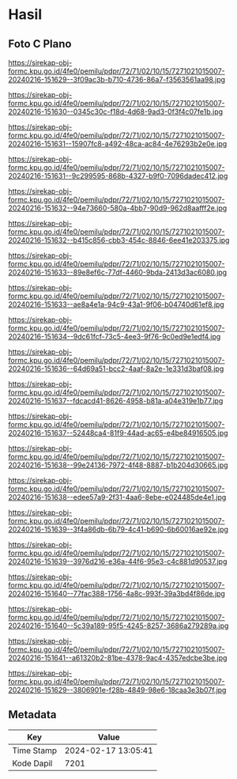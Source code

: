# Hasil

## Foto C Plano

https://sirekap-obj-formc.kpu.go.id/4fe0/pemilu/pdpr/72/71/02/10/15/7271021015007-20240216-151629--3f09ac3b-b710-4736-86a7-f3563561aa98.jpg

https://sirekap-obj-formc.kpu.go.id/4fe0/pemilu/pdpr/72/71/02/10/15/7271021015007-20240216-151630--0345c30c-f18d-4d68-9ad3-0f3f4c07fe1b.jpg

https://sirekap-obj-formc.kpu.go.id/4fe0/pemilu/pdpr/72/71/02/10/15/7271021015007-20240216-151631--15907fc8-a492-48ca-ac84-4e76293b2e0e.jpg

https://sirekap-obj-formc.kpu.go.id/4fe0/pemilu/pdpr/72/71/02/10/15/7271021015007-20240216-151631--9c299595-868b-4327-b9f0-7096dadec412.jpg

https://sirekap-obj-formc.kpu.go.id/4fe0/pemilu/pdpr/72/71/02/10/15/7271021015007-20240216-151632--94e73660-580a-4bb7-90d9-962d8aafff2e.jpg

https://sirekap-obj-formc.kpu.go.id/4fe0/pemilu/pdpr/72/71/02/10/15/7271021015007-20240216-151632--b415c856-cbb3-454c-8846-6ee41e203375.jpg

https://sirekap-obj-formc.kpu.go.id/4fe0/pemilu/pdpr/72/71/02/10/15/7271021015007-20240216-151633--89e8ef6c-77df-4460-9bda-2413d3ac6080.jpg

https://sirekap-obj-formc.kpu.go.id/4fe0/pemilu/pdpr/72/71/02/10/15/7271021015007-20240216-151633--ae8a4e1a-94c9-43a1-9f06-b04740d61ef8.jpg

https://sirekap-obj-formc.kpu.go.id/4fe0/pemilu/pdpr/72/71/02/10/15/7271021015007-20240216-151634--9dc61fcf-73c5-4ee3-9f76-9c0ed9e1edf4.jpg

https://sirekap-obj-formc.kpu.go.id/4fe0/pemilu/pdpr/72/71/02/10/15/7271021015007-20240216-151636--64d69a51-bcc2-4aaf-8a2e-1e331d3baf08.jpg

https://sirekap-obj-formc.kpu.go.id/4fe0/pemilu/pdpr/72/71/02/10/15/7271021015007-20240216-151637--fdcacd41-8626-4958-b81a-a04e319e1b77.jpg

https://sirekap-obj-formc.kpu.go.id/4fe0/pemilu/pdpr/72/71/02/10/15/7271021015007-20240216-151637--52448ca4-81f9-44ad-ac65-e4be84916505.jpg

https://sirekap-obj-formc.kpu.go.id/4fe0/pemilu/pdpr/72/71/02/10/15/7271021015007-20240216-151638--99e24136-7972-4f48-8887-b1b204d30665.jpg

https://sirekap-obj-formc.kpu.go.id/4fe0/pemilu/pdpr/72/71/02/10/15/7271021015007-20240216-151638--edee57a9-2f31-4aa6-8ebe-e024485de4e1.jpg

https://sirekap-obj-formc.kpu.go.id/4fe0/pemilu/pdpr/72/71/02/10/15/7271021015007-20240216-151639--3f4a86db-6b79-4c41-b690-6b60016ae92e.jpg

https://sirekap-obj-formc.kpu.go.id/4fe0/pemilu/pdpr/72/71/02/10/15/7271021015007-20240216-151639--3976d216-e36a-44f6-95e3-c4c881d90537.jpg

https://sirekap-obj-formc.kpu.go.id/4fe0/pemilu/pdpr/72/71/02/10/15/7271021015007-20240216-151640--77fac388-1756-4a8c-993f-39a3bd4f86de.jpg

https://sirekap-obj-formc.kpu.go.id/4fe0/pemilu/pdpr/72/71/02/10/15/7271021015007-20240216-151640--5c39a189-95f5-4245-8257-3686a279289a.jpg

https://sirekap-obj-formc.kpu.go.id/4fe0/pemilu/pdpr/72/71/02/10/15/7271021015007-20240216-151641--a61320b2-81be-4378-9ac4-4357edcbe3be.jpg

https://sirekap-obj-formc.kpu.go.id/4fe0/pemilu/pdpr/72/71/02/10/15/7271021015007-20240216-151629--3806901e-f28b-4849-98e6-18caa3e3b07f.jpg


## Metadata

| Key        | Value               |
| ---------- | ------------------- |
| Time Stamp | 2024-02-17 13:05:41 |
| Kode Dapil | 7201                |



